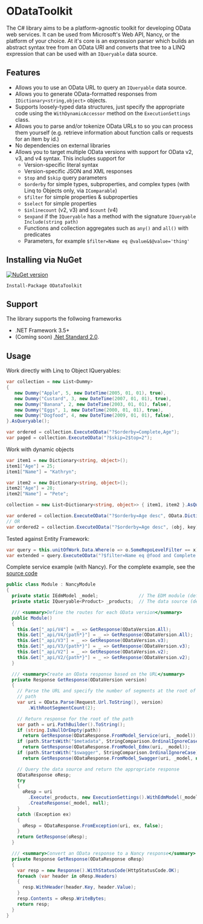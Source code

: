 # ODataToolkit

The C# library aims to be a platform-agnostic toolkit for developing OData web services.  It can  be 
used from Microsoft's Web API, Nancy, or the platform of your choice.  At it's core is an expression
parser which builds an abstract syntax tree from an OData URI and converts that tree to a LINQ 
expression that can be used with an `IQueryable` data source.

## Features

* Allows you to use an OData URL to query an `IQueryable` data source.
* Allows you to generate OData-formatted responses from `IDictionary<string,object>` objects.
* Supports loosely-typed data structures, just specify the appropriate code using the 
  `WithDynamicAccessor` method on the `ExecutionSettings` class.
* Allows you to parse and/or tokenize OData URLs to so you can process them yourself (e.g. retrieve
  information about function calls or requests for an item by id.)
* No dependencies on external libraries
* Allows you to target multiple OData versions with support for OData v2, v3, and v4 syntax.  This 
  includes support for
  * Version-specific literal syntax
  * Version-specific JSON and XML responses
  * `$top` and `$skip` query parameters
  * `$orderby` for simple types, subproperties, and complex types (with Linq to Objects only, via 
    `IComparable`)
  * `$filter` for simple properties & subproperties
  * `$select` for simple properties
  * `$inlinecount` (v2, v3) and `$count` (v4)
  * `$expand` if the `IQueryable` has a method with the signature `IQueryable Include(string path)`
  * Functions and collection aggregates such as `any()` and `all()` with predicates
  * Parameters, for example `$filter=Name eq @value&$@value='thing'`

## Installing via NuGet

[![NuGet version](https://badge.fury.io/nu/ODataToolkit.svg)](https://www.nuget.org/packages/ODataToolkit)

```
Install-Package ODataToolkit
```

## Support

The library supports the follwoing frameworks

* .NET Framework 3.5+
* (Coming soon) [.Net Standard 2.0](https://docs.microsoft.com/en-us/dotnet/articles/standard/library). 
  
## Usage

Work directly with Linq to Object IQueryables:

```csharp
var collection = new List<Dummy>
{
   new Dummy("Apple", 5, new DateTime(2005, 01, 01), true),
   new Dummy("Custard", 3, new DateTime(2007, 01, 01), true),
   new Dummy("Banana", 2, new DateTime(2003, 01, 01), false),
   new Dummy("Eggs", 1, new DateTime(2000, 01, 01), true),
   new Dummy("Dogfood", 4, new DateTime(2009, 01, 01), false),
}.AsQueryable();

var ordered = collection.ExecuteOData("?$orderby=Complete,Age");
var paged = collection.ExecuteOData("?$skip=2$top=2");
```

Work with dynamic objects

```csharp
var item1 = new Dictionary<string, object>();
item1["Age"] = 25;
item1["Name"] = "Kathryn";

var item2 = new Dictionary<string, object>();
item2["Age"] = 28;
item2["Name"] = "Pete";

collection = new List<Dictionary<string, object>> { item1, item2 }.AsQueryable();

var ordered = collection.ExecuteOData("?$orderby=Age desc", OData.DictionaryAccessor);
// OR 
var ordered2 = collection.ExecuteOData("?$orderby=Age desc", (obj, key) => ((IDictionary<string, object>)obj)[key]);
```

Tested against Entity Framework:

```csharp
var query = this.unitOfWork.Data.Where(o => o.SomeRepoLevelFilter == x);
var extended = query.ExecuteOData("?$filter=Name eq @food and Complete eq true&@food='Eggs'");
```

Complete service example (with Nancy).  For the complete example, see the [source code](tree/master/ODataToolkit.Nancy)

```csharp
public class Module : NancyModule
{
  private static IEdmModel _model;               // The EDM module (definition not shown)
  private static IQueryable<Product> _products;  // The data source (definition not shown)

  /// <summary>Define the routes for each OData version</summary>
  public Module()
  {
    this.Get["_api/V4"] = _ => GetResponse(ODataVersion.All);
    this.Get["_api/V4/{path*}"] = _ => GetResponse(ODataVersion.All);
    this.Get["_api/V3"] = _ => GetResponse(ODataVersion.v3);
    this.Get["_api/V3/{path*}"] = _ => GetResponse(ODataVersion.v3);
    this.Get["_api/V2"] = _ => GetResponse(ODataVersion.v2);
    this.Get["_api/V2/{path*}"] = _ => GetResponse(ODataVersion.v2);
  }

  /// <summary>Create an OData response based on the URL</summary>
  private Response GetResponse(ODataVersion version)
  {
    // Parse the URL and specify the number of segments at the root of the 
    // path
    var uri = OData.Parse(Request.Url.ToString(), version)
        .WithRootSegmentCount(2);

    // Return response for the root of the path
    var path = uri.PathBuilder().ToString();
    if (string.IsNullOrEmpty(path))
      return GetResponse(ODataResponse.FromModel_Service(uri, _model));
    if (path.StartsWith("$metadata", StringComparison.OrdinalIgnoreCase))
      return GetResponse(ODataResponse.FromModel_Edmx(uri, _model));
    if (path.StartsWith("$swagger", StringComparison.OrdinalIgnoreCase))
      return GetResponse(ODataResponse.FromModel_Swagger(uri, _model, new Version(1, 0)));

    // Query the data source and return the appropriate response
    ODataResponse oResp;
    try
    {
      oResp = uri
        .Execute(_products, new ExecutionSettings().WithEdmModel(_model))
        .CreateResponse(_model, null);
    }
    catch (Exception ex)
    {
      oResp = ODataResponse.FromException(uri, ex, false);
    }
    return GetResponse(oResp);
  }

  /// <summary>Convert an OData response to a Nancy response</summary>
  private Response GetResponse(ODataResponse oResp)
  {
    var resp = new Response().WithStatusCode(HttpStatusCode.OK);
    foreach (var header in oResp.Headers)
    {
      resp.WithHeader(header.Key, header.Value);
    }
    resp.Contents = oResp.WriteBytes;
    return resp;
  }
}
```